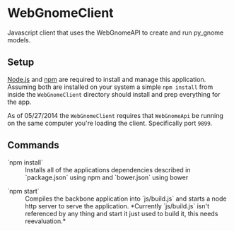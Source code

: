 WebGnomeClient
==============
Javascript client that uses the WebGnomeAPI to create and run py_gnome models.

## Setup
[Node.js](http://nodejs.org/) and [npm](https://www.npmjs.org/) are required to install and manage this application. Assuming both are installed on your system a simple `npm install` from inside the `WebGnomeClient` directory should install and prep everything for the app.

As of 05/27/2014 the `WebGnomeClient` requires that `WebGnomeApi` be running on the same computer you're loading the client. Specifically port `9899`.

## Commands
<dl>
    <dt>`npm install`</dt>
    <dd>Installs all of the applications dependencies described in `package.json` using npm and `bower.json` using bower</dd>
</dl>

<dl>
    <dt>`npm start`</dt>
    <dd>Compiles the backbone application into `js/build.js` and starts a node http server to serve the application. *Currently `js/build.js` isn't referenced by any thing and start it just used to build it, this needs reevaluation.*
<dl>